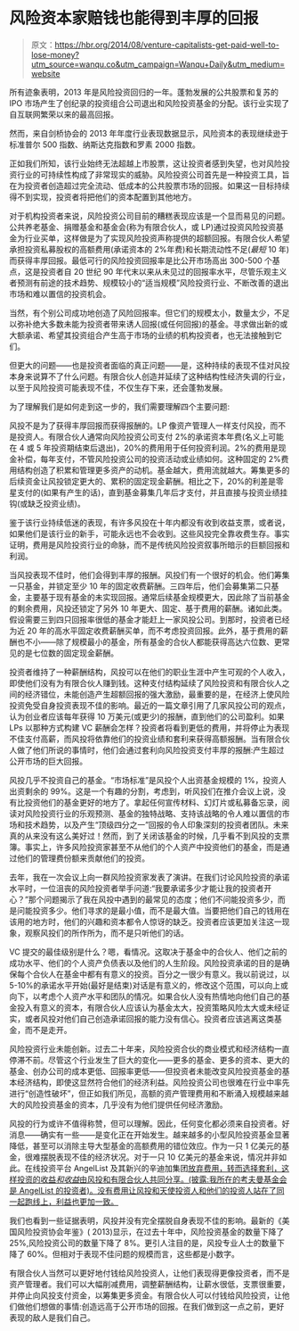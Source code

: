 # 风险资本家赔钱也能得到丰厚的回报

> 原文：<https://hbr.org/2014/08/venture-capitalists-get-paid-well-to-lose-money?utm_source=wanqu.co&utm_campaign=Wanqu+Daily&utm_medium=website>

所有迹象表明，2013 年是风险投资回归的一年。蓬勃发展的公共股票和复苏的 IPO 市场产生了创纪录的投资组合公司退出和风险投资基金的分配。该行业实现了自互联网繁荣以来的最高回报。

然而，来自剑桥协会的 2013 年年度行业表现数据显示，风险资本的表现继续逊于标准普尔 500 指数、纳斯达克指数和罗素 2000 指数。

正如我们所知，该行业始终无法超越上市股票，这让投资者感到失望，也对风险投资行业的可持续性构成了非常现实的威胁。风险投资公司首先是一种投资工具，旨在为投资者创造超过完全流动、低成本的公共股票市场的回报。如果这一目标持续得不到实现，投资者将把他们的资本配置到其他地方。

对于机构投资者来说，风险投资公司目前的糟糕表现应该是一个显而易见的问题。公共养老基金、捐赠基金和基金会(称为有限合伙人，或 LP)通过投资风险投资基金为行业买单，这样做是为了实现风险投资声称提供的超额回报。有限合伙人希望承担投资私募股权的高额费用(承诺资本的 2%年费)和长期流动性不足(*最短* 10 年)而获得丰厚回报。最低可行的风险投资回报率是比公开市场高出 300-500 个基点，这是投资者自 20 世纪 90 年代末以来从未见过的回报率水平，尽管乐观主义者预测有前途的技术趋势、规模较小的“适当规模”风险投资行业、不断改善的退出市场和难以置信的投资机会。

当然，有个别公司成功地创造了风险回报率。但它们的规模太小，数量太少，不足以弥补绝大多数未能为投资者带来诱人回报(或任何回报)的基金。寻求做出新的或大额承诺、希望其投资组合产生高于市场的业绩的机构投资者，也无法接触到它们。

但更大的问题——也是投资者面临的真正问题——是，这种持续的表现不佳对风投本身来说算不了什么问题。有限合伙人创造并延续了这种结构性经济失调的行业，以至于风险投资可能表现不佳，不仅生存下来，还会蓬勃发展。

为了理解我们是如何走到这一步的，我们需要理解四个主要问题:

风投不是为了获得丰厚回报而获得报酬的。LP 像资产管理人一样支付风投，而不是投资人。有限合伙人通常向风险投资公司支付 2%的承诺资本年费(名义上可能在 4 或 5 年投资期结束后退出)，20%的费用用于任何投资利润。2%的费用是现金补偿，每年支付，不管风险投资公司的投资活动或业绩如何。这种固定的 2%费用结构创造了积累和管理更多资产的动机。基金越大，费用流就越大。筹集更多的后续资金让风投锁定更大的、累积的固定现金薪酬。相比之下，20%的利差是零星支付的(如果有产生的话)，直到基金募集几年后才支付，并且直接与投资业绩挂钩(或缺乏投资业绩)。

鉴于该行业持续低迷的表现，有许多风投在十年内都没有收到收益支票，或者说，如果他们是该行业的新手，可能永远也不会收到。这些风投完全靠收费生存。事实证明，费用是风险投资行业的命脉，而不是传统风险投资叙事所暗示的巨额回报和利润。

当风投表现不佳时，他们会得到丰厚的报酬。风投们有一个很好的机会。他们筹集一只基金，并锁定至少 10 年的固定收费薪酬。三四年后，他们会募集第二只基金，主要基于现有基金的未实现回报。通常后续基金规模更大，因此除了当前基金的剩余费用，风投还锁定了另外 10 年更大、固定、基于费用的薪酬。诸如此类。假设需要三到四只回报率很低的基金才能赶上一家风投公司。到那时，投资者已经为近 20 年的高水平固定收费薪酬买单，而不考虑投资回报。此外，基于费用的薪酬也不小——除了规模最小的基金，所有基金的合伙人都能获得高达六位数、更常见的是七位数的固定现金薪酬。

投资者维持了一种薪酬结构，风投可以在他们的职业生涯中产生可观的个人收入，即使他们没有为有限合伙人赚到钱。这种支付结构延续了风险投资和有限合伙人之间的经济错位，未能创造产生超额回报的强大激励，最重要的是，在经济上使风险投资免受自身投资表现不佳的影响。最近的一篇文章引用了几家风投公司的观点，认为创业者应该每年获得 10 万美元(或更少)的报酬，直到他们的公司盈利。如果 LPs 以那种方式构建 VC 薪酬会怎样？投资者将看到更低的费用，并将停止为表现不佳支付高薪，而风投将依靠他们的投资业绩和套利来获得高额报酬。当有限合伙人做了他们所说的事情时，他们会通过套利向风险投资支付丰厚的报酬:产生超过公开市场的巨大回报。

风投几乎不投资自己的基金。“市场标准”是风投个人出资基金规模的 1%，投资人出资剩余的 99%。这是一个有趣的分割，考虑到，听风投们在推介会议上说，没有比投资他们的基金更好的地方了。拿起任何宣传材料、幻灯片或私募备忘录，阅读对风险投资行业的乐观预测、基金的独特战略、支持该战略的令人难以置信的市场和技术趋势，以及产生“顶级四分之一”回报的令人印象深刻的投资者团队。未来真的从来没有这么美好过！然而，到了关闭该基金的时候，几乎看不到风投的支票簿。事实上，许多风险投资家甚至不从他们的个人资产中投资他们的基金，而是通过他们的管理费份额来贡献他们的投资。

去年，我在一次会议上向一群风险投资家发表了演讲。在我们讨论风险投资的承诺水平时，一位沮丧的风险投资者举手问道:“我要承诺多少才能让我的投资者开心？”那个问题揭示了我在风投中遇到的最常见的态度；他们不问能投资多少，而是问能投资多少。他们寻求的是最小值，而不是最大值。当要把他们自己的钱用在该用的地方时，他们的兴趣和资本都令人惊讶的缺乏。投资者应该更加关注这一现象，观察风投们的所作所为，而不是只听他们的话。

VC 提交的最佳级别是什么？嗯，看情况。这取决于基金中的合伙人、他们之前的成功水平、他们的个人资产负债表以及他们的人生阶段。风险投资承诺的目的是确保每个合伙人在基金中都有有意义的投资。百分之一很少有意义。我以前说过，以 5-10%的承诺水平开始(最好是结束)对话是有意义的，修改这个范围，可以向上或向下，以考虑个人资产水平和团队的情况。如果合伙人没有热情地向他们自己的基金投入有意义的资本，有限合伙人应该认为基金太大，投资策略风险太大或未经证实，或者风投对他们自己创造承诺回报的能力没有信心。投资者应该逃离这类基金，而不是走开。

风险投资行业未能创新。过去二十年来，风险投资合伙的商业模式和经济结构一直停滞不前。尽管这个行业发生了巨大的变化——更多的基金、更多的资本、更大的基金、创办公司的成本更低、回报率更低——但投资者未能改变风险投资基金的基本经济结构，即使这显然符合他们的经济利益。风险投资公司也很难在行业中率先进行“创造性破坏”，但正如我们所见，高额的资产管理费用和不断涌入规模越来越大的风险投资基金的资本，几乎没有为他们提供任何经济激励。

风投的行为或许不值得称赞，但可以理解。因此，任何变化都必须来自投资者。好消息——确实有一些——是变化正在开始发生。越来越多的小型风险投资基金显著降低，甚至可以消除主导大型基金的高额费用的错位效应。作为一只 1 亿美元的基金，很难摆脱表现不佳的经济状况。对于一只 10 亿美元的基金来说，情况并非如此。在线投资平台 AngelList 及其新兴的辛迪加集团[放弃费用，转而选择套利，这样投资的收益*和收益*由风投和有限合伙人共同分享。(披露:我所在的考夫曼基金会是 AngelList 的投资者)。没有费用让风投和天使投资人和他们的投资人站在了同一起跑线上，利益也更加一致。](https://angel.co/syndicates)

我们也看到一些证据表明，风投并没有完全摆脱自身表现不佳的影响。最新的《美国风险投资协会年鉴》( 2013)显示，在过去十年中，风险投资基金的数量下降了 25%,风险投资公司的数量下降了 8%。更引人注目的是，风投专业人士的数量下降了 60%。但相对于表现不佳问题的规模而言，这些都是小数字。

有限合伙人当然可以更好地付钱给风险投资人，让他们表现得更像投资者，而不是资产管理者。我们可以大幅削减费用，调整薪酬结构，让薪水很低，支票很重要，并停止向风投支付资金，以筹集更多资金。有限合伙人可以付钱给风险投资，让他们做他们想做的事情:创造远高于公开市场的回报。在我们做到这一点之前，更好表现的敌人是我们自己。